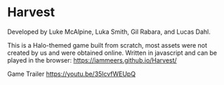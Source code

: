 # Harvest

Developed by Luke McAlpine, Luka Smith, Gil Rabara, and Lucas Dahl.

This is a Halo-themed game built from scratch, most assets were not created by us and were obtained online.  Written in javascript and can be played in the browser: https://iammeers.github.io/Harvest/

Game Trailer
https://youtu.be/35lcvfWEUpQ

